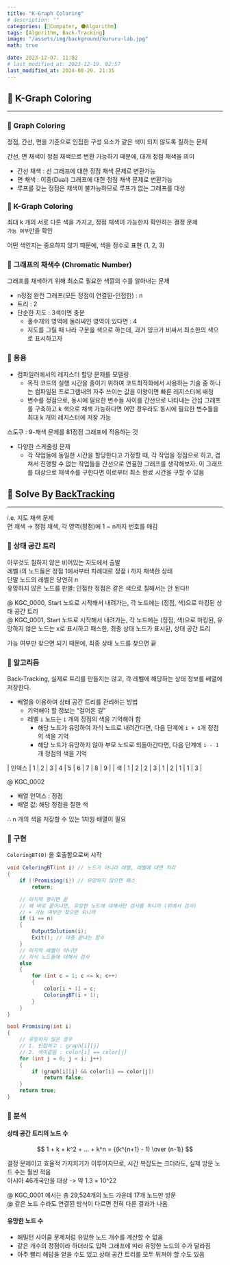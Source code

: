 ```yaml
---
title: "K-Graph Coloring"
# description: ""
categories: [💫Computer, 🌑Algorithm]
tags: [Algorithm, Back-Tracking]
image: "/assets/img/background/kururu-lab.jpg"
math: true

date: 2023-12-07. 11:02
# last_modified_at: 2023-12-19. 02:57
last_modified_at: 2024-08-29. 21:35
---
```


## 💫 K-Graph Coloring

---

### 🫧 Graph Coloring

정점, 간선, 면을 기준으로 인접한 구성 요소가 같은 색이 되지 않도록 칠하는 문제  

간선, 면 채색이 정점 채색으로 변환 가능하기 때문에, 대개 정점 채색을 의미  

- 간선 채색 : 선 그래프에 대한 정점 채색 문제로 변환가능
- 면 채색 : 이중(Dual) 그래프에 대한 정점 채색 문제로 변환가능
- 루프를 갖는 정점은 채색이 불가능하므로 루프가 없는 그래프를 대상

### 🫧 K-Graph Coloring

최대 k 개의 서로 다른 색을 가지고, 정점 채색이 가능한지 확인하는 결정 문제  
`가능 여부`만을 확인  

어떤 색인지는 중요하지 않기 때문에, 색을 정수로 표현 (1, 2, 3)  

### 🫧 그래프의 채색수 (Chromatic Number)

그래프를 채색하기 위해 최소로 필요한 색깔의 수를 알아내는 문제  

- n정점 완전 그래프(모든 정점이 연결된-인접한) : n
- 트리 : 2
- 단순한 지도 : 3색이면 충분
  - 홀수개의 영역에 둘러싸인 영역이 있다면 : 4
  - 지도를 그릴 때 나라 구분을 색으로 하는데, 과거 잉크가 비싸서 최소한의 색으로 표시하고자

### 🫧 응용

- 컴파일러에서의 레지스터 할당 문제를 모델링
  - 목적 코드의 실행 시간을 줄이기 위하여 코드최적화에서 사용하는 기술 중 하나는 컴파일된 프로그램내의 자주 쓰이는 값을 이왕이면 빠른 레지스터에 배정
  - 변수를 정점으로, 동시에 필요한 변수들 사이를 간선으로 나타내는 간섭 그래프를 구축하고 k 색으로 채색 가능하다면 어떤 경우라도 동시에 필요한 변수들을 최대 k 개의 레지스터에 저장 가능

스도쿠 : 9-채색 문제를 81정점 그래프에 적용하는 것  

- 다양한 스케줄링 문제
  - 각 작업들에 동일한 시간을 할당한다고 가정할 때, 각 작업을 정점으로 하고, 겹쳐서 진행할 수 없는 작업들을 간선으로 연결한 그래프를 생각해보자. 이 그래프를 대상으로 채색수를 구한다면 이로부터 최소 완료 시간을 구할 수 있음

## 💫 Solve By [BackTracking](/posts/Algorithm-Back-Tracking/)

---

i.e. 지도 채색 문제  
면 채색 → 정점 채색, 각 영역(정점)에 1 ~ n까지 번호를 매김  

### 🫧 상태 공간 트리

아무것도 칠하지 않은 비어있는 지도에서 출발  
레벨 i의 노드들은 정점 1에서부터 차례대로 정점 i 까지 채색한 상태  
단말 노드의 레벨은 당연히 n  
유망하지 않은 노드를 판별: 인접한 정점은 같은 색으로 칠해서는 안 된다!!  

@ KGC_0000, Start 노드로 시작해서 내려가는, 각 노드에는 (정점, 색)으로 마킹된 상태 공간 트리  
@ KGC_0001, Start 노드로 시작해서 내려가는, 각 노드에는 (정점, 색)으로 마킹된, 유망하지 않은 노드는 x로 표시하고 패스한, 최종 상태 노드가 표시된, 상태 공간 트리  

가능 여부만 찾으면 되기 때문에, 최종 상태 노드를 찾으면 끝  

### 🫧 알고리듬

Back-Tracking, 실제로 트리를 만들지는 않고, 각 레벨에 해당하는 상태 정보를 배열에 저장한다.  

- 배열을 이용하여 상태 공간 트리를 관리하는 방법
  - 기억해야 할 정보는 “걸어온 길”
  - 레벨 `i` 노드는 `i` 개의 정점의 색을 기억해야 함
    - 해당 노드가 유망하여 자식 노드로 내려간다면, 다음 단계에 `i + 1`개 정점의 색을 기억
    - 해당 노드가 유망하지 않아 부모 노드로 되돌아간다면, 다음 단계에 `i - 1`개 정점의 색을 기억

| 인덱스 | 1 | 2 | 3 | 4 | 5 | 6 | 7 | 8 | 9 |
| 색 | 1 | 2 | 2 | 3 | 1 | 2 | 1 | 1 | 3 |

@ KGC_0002  

- 배열 인덱스 : 정점
- 배열 값: 해당 정점을 칠한 색

∴ n 개의 색을 저장할 수 있는 1차원 배열이 필요  

### 🫧 구현

`ColoringBT(0)` 을 호출함으로써 시작  

```cs
void ColoringBT(int i) // 노드가 아니라 레벨, 레벨에 대한 처리
{
	if (!Promising(i)) // 유망하지 않으면 패스
		return;

	// 마지막 행이면 끝
	// 왜 바로 끝이냐면, 유망한 노드에 대해서만 검사를 하니까 (위에서 검사)
	// + 가능 여부만 찾으면 되니까
	if (i == n) 
	{
		OutputSolution(i);
		Exit(); // 대충 끝나는 함수
	}
	// 마지막 레벨이 아니면
	// 자식 노드들에 대해서 검사
	else
	{
		for (int c = 1; c <= k; c++)
		{
			color[i + 1] = c;
			ColoringBT(i + 1);
		}
	}
}

bool Promising(int i)
{
	// 유망하지 않은 경우
	// 1. 인접하고 : graph[i][j]
	// 2. 색이같음 : color[i] == color[j]
	for (int j = 0; j < i; j++)
	{
		if (graph[i][j] && color[i] == color[j])
			return false;
	}
	return true;
}
```

### 🫧 분석

#### 상태 공간 트리의 노드 수

$$ 1 + k + k^2 + ... + k^n = {(k^{n+1} - 1) \over (n-1)} $$

결정 문제이고 효율적 가지치기가 이루어지므로, 시간 복잡도는 크더라도, 실제 방문 노드 수는 훨씬 적음  
아시아 46개국만을 대상 -> 약 1.3 × 10^22  

@ KGC_0001 예시는 총 29,524개의 노드 가운데 17개 노드만 방문  
@ 같은 노드 수라도 연결된 방식이 다르면 전혀 다른 결과가 나옴  

#### 유망한 노드 수

- 해밀턴 사이클 문제처럼 유망한 노드 개수를 계산할 수 없음
- 같은 개수의 정점이라 하더라도 입력 그래프에 따라 유망한 노드의 수가 달라짐
- 아주 빨리 해답을 얻을 수도 있고 상태 공간 트리를 모두 뒤져야 할 수도 있음
